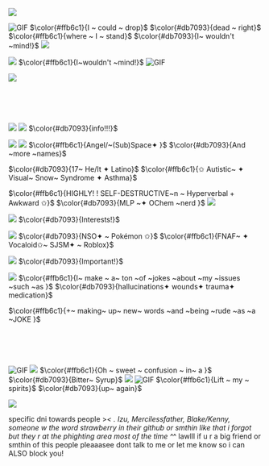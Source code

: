 
![](https://64.media.tumblr.com/d7279dd18735c770effef9141ad4c811/541a4958c10d89bb-94/s500x750/84754bf243a49da9afefdc9af21ff24d27c137ba.pnj)

![GIF](https://gifs4crds.carrd.co/assets/images/image21.gif?vca07fc73a) $\color{#ffb6c1}{I ~ could ~ drop}$  $\color{#db7093}{dead ~ right}$
$\color{#ffb6c1}{where ~ I ~ stand}$
$\color{#db7093}{I~ wouldn't ~mind!}$
![](https://static.wikia.nocookie.net/pkmn-rejuvenation/images/2/20/Icon869.png/revision/latest?cb=20210321041553)

![](https://64.media.tumblr.com/e6c8da2718dc3e965e35f2240796ca28/992b26fd25f142bf-75/s1280x1920/64de0394e7be4393a96310efaa2562e182df2150.png)
 $\color{#ffb6c1}{I~wouldn't ~mind!}$ ![GIF](https://gifs4crds.carrd.co/assets/images/image21.gif?vca07fc73a)

![](https://64.media.tumblr.com/a848dee815813264a4e205b1db045acf/0c57f256feb16bfc-67/s250x400/e147296b21c715e8dd3fcde2957d01586f894e24.pnj)

ㅤ

ㅤ

![](https://64.media.tumblr.com/8b1b4ee64d93398a2ef87a24d2712928/1e9ba0e90a2a12e6-17/s75x75_c1/70afc000d030dbf0e7b4fc8ddd7e9beca80d7cf3.gifv)
![](https://64.media.tumblr.com/1e21f45ccea98508b69f6c07c772edd6/eca8b10a97918538-99/s75x75_c1/847cc6c1f1b81f2e62036ed83dfe604041eae8d6.gifv) $\color{#db7093}{info!!!}$

![](https://64.media.tumblr.com/4d8eebb246975839d6e8c3faee013a59/5b1e1f7fd3132ff5-b7/s100x200/235db8f6cb51a030c7c9aa6bb755fe9484dce983.pnj)
 ![](https://64.media.tumblr.com/dfc59383882fd5bd610ed44e4f50ccfd/65cbae88d830cf89-75/s75x75_c1/f7e0b07c8b3aa288db5418de72caa0c9134857b6.pnj)  $\color{#ffb6c1}{Angel/~(Sub)Space✦ }$ $\color{#db7093}{And ~more ~names}$
 
$\color{#db7093}{17~ He/It ✦  Latino}$ $\color{#ffb6c1}{✩ Autistic~ ✦  Visual~ Snow~ Syndrome ✦ Asthma}$

$\color{#ffb6c1}{HIGHLY! ! SELF-DESTRUCTIVE~n ~ Hyperverbal + Awkward ✩}$ $\color{#db7093}{MLP ~✦  OChem ~nerd }$ ![](https://64.media.tumblr.com/24b8b6c6a402157148f6fd5823397fa8/tumblr_inline_pdg137E1jH1rhwzwl_75sq.gifv) 

![](https://64.media.tumblr.com/5bd07e19739f03fd7b5fa300c5a3e5a2/fc360164e3cdc4be-fc/s75x75_c1/d633f8b537447612762d985d5588cae8d68d2951.gifv) $\color{#db7093}{Interests!}$

![](https://64.media.tumblr.com/4d8eebb246975839d6e8c3faee013a59/5b1e1f7fd3132ff5-b7/s100x200/235db8f6cb51a030c7c9aa6bb755fe9484dce983.pnj) $\color{#db7093}{NSO✦ ~ Pokémon ✩}$ $\color{#ffb6c1}{FNAF~ ✦  Vocaloid✩~ SJSM✦ ~ Roblox}$

![](https://64.media.tumblr.com/c6a8bec39ee8ac288c3f7cfdcaec6e79/c66a13d52a2cb45b-58/s75x75_c1/29c71d6bedde0b72fa8379475510965909ea8f15.gifv) $\color{#db7093}{Important!}$

![](https://64.media.tumblr.com/4d8eebb246975839d6e8c3faee013a59/5b1e1f7fd3132ff5-b7/s100x200/235db8f6cb51a030c7c9aa6bb755fe9484dce983.pnj) $\color{#ffb6c1}{I~ make ~ a~ ton ~of ~jokes ~about ~my ~issues ~such ~as }$ $\color{#db7093}{hallucinations✦ wounds✦ trauma✦ medication}$

$\color{#ffb6c1}{+~ making~ up~ new~ words ~and ~being ~rude ~as ~a ~JOKE }$

ㅤ

ㅤ
ㅤ

![GIF](https://gifs4crds.carrd.co/assets/images/image21.gif?vca07fc73a) ![](https://64.media.tumblr.com/7e500600b6a27dfd6d16340389005fb4/caad1f3708520321-e8/s75x75_c1/9ae72dd58b2d2fe8ccf480d483ad73e80ff48e8e.gifv)  $\color{#ffb6c1}{Oh ~ sweet ~ confusion ~ in~ a }$  $\color{#db7093}{Bitter~ Syrup}$ ![](https://64.media.tumblr.com/e6c8da2718dc3e965e35f2240796ca28/992b26fd25f142bf-75/s1280x1920/64de0394e7be4393a96310efaa2562e182df2150.png)  ![GIF](https://gifs4crds.carrd.co/assets/images/image21.gif?vca07fc73a)  $\color{#ffb6c1}{Lift ~ my ~ spirits}$  $\color{#db7093}{up~ again}$

![](https://media1.tenor.com/m/mjELUxUN0P4AAAAd/subspace-phighting-roblox-phighting.gif)

specific dni towards people >_< . Izu, Mercilessfather, Blake/Kenny, someone w the word strawberry in their github or smthin like that i forgot but they r at the phighting area most of the time ^_^  lawlll if u r a big friend or smthin of this people pleaaasee dont talk to me or let me know so i can ALSO block you! 
